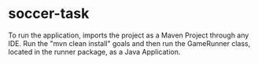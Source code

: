 # soccer-task
To run the application, imports the project as a Maven Project through any IDE.
Run the "mvn clean install" goals and then run the GameRunner class, located in 
the runner package, as a Java Application.